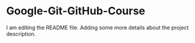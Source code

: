 # Google-Git-GitHub-Course
I am editing the README file. Adding some more details about the project description.

